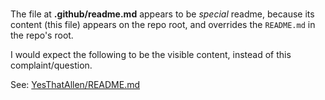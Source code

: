 ### 

The file at **.github/readme.md** appears to be _special_ readme, because its content (this file) appears on the repo root, and overrides the `README.md` in the repo's root.

I would expect the following to be the visible content, instead of this complaint/question.

See: [YesThatAllen/README.md](../README.md)
